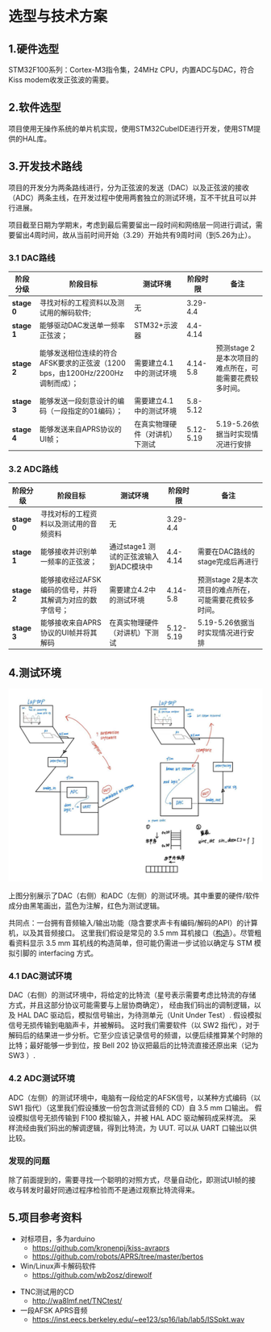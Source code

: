 # 选型与技术方案

## 1.硬件选型

STM32F100系列：Cortex-M3指令集，24MHz CPU，内置ADC与DAC，符合Kiss modem收发正弦波的需要。



## 2.软件选型

项目使用无操作系统的单片机实现，使用STM32CubeIDE进行开发，使用STM提供的HAL库。



## 3.开发技术路线

项目的开发分为两条路线进行，分为正弦波的发送（DAC）以及正弦波的接收（ADC）两条主线，在开发过程中使用两套独立的测试环境，互不干扰且可以并行进展。



项目截至日期为学期末，考虑到最后需要留出一段时间和网络层一同进行调试，需要留出4周时间，故从当前时间开始（3.29）开始共有9周时间（到5.26为止）。



### 3.1 DAC路线

| 阶段分级    | 阶段目标                                                     | 测试环境                       | 阶段时限  | 备注                                                    |
| ----------- | ------------------------------------------------------------ | ------------------------------ | --------- | ------------------------------------------------------- |
| **stage 0** | 寻找对标的工程资料以及测试用的解码软件;                      | 无                             | 3.29-4.4  |                                                         |
| **stage 1** | 能够驱动DAC发送单一频率正弦波；                              | STM32+示波器                   | 4.4-4.14  |                                                         |
| **stage 2** | 能够发送相位连续的符合AFSK要求的正弦波（1200 bps，由1200Hz/2200Hz调制而成）； | 需要建立4.1中的测试环境        | 4.14-5.8  | 预测stage 2是本次项目的难点所在，可能需要花费较多时间。 |
| **stage 3** | 能够发送一段刻意设计的编码（一段指定的01编码）；             | 需要建立4.1中的测试环境        | 5.8-5.12  |                                                         |
| **stage 4** | 能够发送来自APRS协议的UI帧；                                 | 在真实物理硬件（对讲机）下测试 | 5.12-5.19 | 5.19-5.26依据当时实现情况进行安排                       |



### 3.2 ADC路线

| 阶段分级    | 阶段目标                                                 | 测试环境                               | 阶段时限  | 备注                                                    |
| ----------- | -------------------------------------------------------- | -------------------------------------- | --------- | ------------------------------------------------------- |
| **stage 0** | 寻找对标的工程资料以及测试用的音频资料                   | 无                                     | 3.29-4.4  |                                                         |
| **stage 1** | 能够接收并识别单一频率的正弦波；                         | 通过stage1 测试的正弦波输入到ADC模块中 | 4.4-4.14  | 需要在DAC路线的stage完成后再进行                        |
| **stage 2** | 能够接收经过AFSK编码的信号，并将其解调为对应的数字信号； | 需要建立4.2中的测试环境                | 4.14-5.8  | 预测stage 2是本次项目的难点所在，可能需要花费较多时间。 |
| **stage 3** | 能够接收来自APRS协议的UI帧并将其解码                     | 在真实物理硬件（对讲机）下测试         | 5.12-5.19 | 5.19-5.26依据当时实现情况进行安排                       |





## 4.测试环境

<img src="./img/2.jpg" style="zoom: 67%;" />

上图分别展示了DAC（右侧）和ADC（左侧）的测试环境。其中重要的硬件/软件成分由黑笔画出，蓝色为注解，红色为测试逻辑。

共同点：一台拥有音频输入/输出功能（隐含要求声卡有编码/解码的API）的计算机，以及其音频接口。
这里我们假设是常见的 3.5 mm 耳机接口（[构造](https://zh.wikipedia.org/wiki/TRS%E7%AB%AF%E5%AD%90)）。尽管粗看资料显示 3.5 mm 耳机线的构造简单，但可能仍需进一步试验以确定与 STM 模拟引脚的 interfacing 方式。

### 4.1 DAC测试环境

DAC（右侧）的测试环境中，将给定的比特流（星号表示需要考虑比特流的存储方式，并且这部分协议可能需要与上层协商确定），
经由我们码出的调制逻辑，以及 HAL DAC 驱动后，模拟信号输出，为待测单元（Unit Under Test）. 
假设模拟信号无损传输到电脑声卡，并被解码。
这时我们需要软件（以 SW2 指代），对于解码后的结果进一步分析。它至少应该记录信号的频谱，以便后续推算某个时隙的比特；最好能够一步到位，按 Bell 202 协议把最后的比特流直接还原出来（记为  SW3 ）.

### 4.2 ADC测试环境

ADC（左侧）的测试环境中，电脑有一段给定的AFSK信号，以某种方式编码（以 SW1 指代）（这里我们假设播放一份包含测试音频的 CD）自 3.5 mm 口输出。
假设模拟信号无损传输到 F100 模拟输入，并被 HAL ADC 驱动解码成采样流。
采样流经由我们码出的解调逻辑，得到比特流，为 UUT. 可以从 UART 口输出以供比较。

### 发现的问题

除了前面提到的，需要寻找一个聪明的对照方式，尽量自动化，即测试UI帧的接收与转发时最好同通过程序检验而不是通过观察比特流得来。



## 5.项目参考资料

- 对标项目，多为arduino
  - https://github.com/kronenpj/kiss-avraprs
  - https://github.com/robots/APRS/tree/master/bertos
- Win/Linux声卡解码软件
  - https://github.com/wb2osz/direwolf

+ TNC测试用的CD 
  + http://wa8lmf.net/TNCtest/ 
+ 一段AFSK APRS音频
  + https://inst.eecs.berkeley.edu/~ee123/sp16/lab/lab5/ISSpkt.wav
